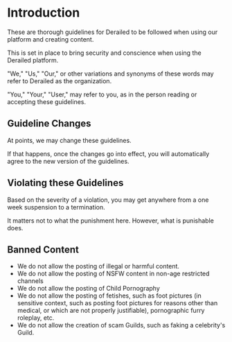 # Introduction

These are thorough guidelines for Derailed to be followed when using our platform and creating content.

This is set in place to bring security and conscience when using the Derailed platform.

"We," "Us," "Our," or other variations and synonyms of these words may refer to Derailed as the organization.

"You," "Your," "User," may refer to you, as in the person reading or accepting these guidelines.

## Guideline Changes

At points, we may change these guidelines.

If that happens, once the changes go into effect, you will automatically agree to the new version of the guidelines.

## Violating these Guidelines

Based on the severity of a violation, you may get anywhere from a one week suspension to a termination.

It matters not to what the punishment here. However, what is punishable does.

## Banned Content

- We do not allow the posting of illegal or harmful content.
- We do not allow the posting of NSFW content in non-age restricted channels
- We do not allow the posting of Child Pornography
- We do not allow the posting of fetishes, such as foot pictures (in sensitive context, such as posting foot pictures for reasons other than medical, or which are not properly justifiable), pornographic furry roleplay, etc.
- We do not allow the creation of scam Guilds, such as faking a celebrity's Guild.
